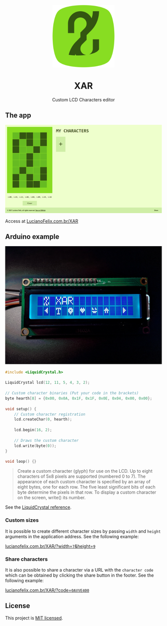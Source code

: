 <p align="center">
    <a href="https://lucianofelix.com.br/XAR" target="_blank" rel="noopener noreferrer">
        <img src="./assets/icons/icon.svg" width="200" alt="XAR logo">
    </a>
</p>

<h1 align="center">XAR</h1>
<p align="center">
    Custom LCD Characters editor
</p>

## The app

![XAR app desktop](./assets/screenshots/app-desktop.webp)

Access at [LucianoFelix.com.br/XAR](https://lucianofelix.com.br/XAR/)

## Arduino example

![](./assets/images/arduino-example.webp)

```c++
#include <LiquidCrystal.h>

LiquidCrystal lcd(12, 11, 5, 4, 3, 2);

// Custom character binaries (Put your code in the brackets)
byte hearth[8] = {0x00, 0x0A, 0x1F, 0x1F, 0x0E, 0x04, 0x00, 0x00};

void setup() {
    // Custom character registration
    lcd.createChar(0, hearth);

    lcd.begin(16, 2);
    
    // Draws the custom character
    lcd.write(byte(0));
}

void loop() {}

```

> Create a custom character (glyph) for use on the LCD. Up to eight characters of 5x8 pixels are supported (numbered 0 to 7). The appearance of each custom character is specified by an array of eight bytes, one for each row. The five least significant bits of each byte determine the pixels in that row. To display a custom character on the screen, write() its number.

See the [LiquidCrystal reference](https://www.arduino.cc/en/Reference/LiquidCrystal).

### Custom sizes

It is possible to create different character sizes by passing `width` and `height` arguments in the application address. See the following example:

[lucianofelix.com.br/XAR/?width=`7`&height=`9`](https://lucianofelix.com.br/XAR/?width=7&height=9)

### Share characters

It is also possible to share a character via a URL with the `character code` which can be obtained by clicking the share button in the footer. See the following example:

[lucianofelix.com.br/XAR/?code=`0AVVE400`](https://lucianofelix.com.br/XAR/?code=0AVVE400)

## License
This project is [MIT licensed](https://github.com/FelixLuciano/XAR/blob/main/LICENSE).
